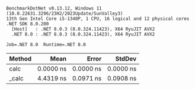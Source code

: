 ```

BenchmarkDotNet v0.13.12, Windows 11 (10.0.22631.3296/23H2/2023Update/SunValley3)
13th Gen Intel Core i5-1340P, 1 CPU, 16 logical and 12 physical cores
.NET SDK 8.0.200
  [Host]   : .NET 8.0.3 (8.0.324.11423), X64 RyuJIT AVX2
  .NET 8.0 : .NET 8.0.3 (8.0.324.11423), X64 RyuJIT AVX2

Job=.NET 8.0  Runtime=.NET 8.0  

```
| Method | Mean      | Error     | StdDev    |
|------- |----------:|----------:|----------:|
| calc   | 0.0000 ns | 0.0000 ns | 0.0000 ns |
| _calc  | 4.4319 ns | 0.0971 ns | 0.0908 ns |
